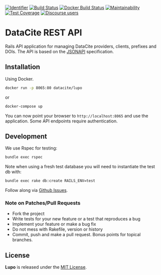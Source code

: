 [![Identifier](https://img.shields.io/badge/doi-10.5438%2F8gb0--v673-fca709.svg)](https://doi.org/10.5438/8gb0-v673)
[![Build Status](https://travis-ci.org/datacite/lupo.svg?branch=master)](https://travis-ci.org/datacite/lupo) [![Docker Build Status](https://img.shields.io/docker/build/datacite/lupo.svg)](https://hub.docker.com/r/datacite/lupo/) [![Maintainability](https://api.codeclimate.com/v1/badges/dddd95f9f6f354b7af93/maintainability)](https://codeclimate.com/github/datacite/lupo/maintainability) [![Test Coverage](https://api.codeclimate.com/v1/badges/dddd95f9f6f354b7af93/test_coverage)](https://codeclimate.com/github/datacite/lupo/test_coverage) [![Discourse users](https://img.shields.io/discourse/https/www.pidforum.org/users)](https://www.pidforum.org/c/pid-developers)

# DataCite REST API

Rails API application for managing DataCite providers, clients, prefixes and DOIs. The API is based on the [JSONAPI](http://jsonapi.org/) specification.

## Installation

Using Docker.

```bash
docker run -p 8065:80 datacite/lupo
```

or

```bash
docker-compose up
```

You can now point your browser to `http://localhost:8065` and use the application. Some API endpoints require authentication.

## Development

We use Rspec for testing:

```bash
bundle exec rspec
```

Note when using a fresh test database you will need to instantiate the test db with:

```bash
bundle exec rake db:create RAILS_ENV=test
```

Follow along via [Github Issues](https://github.com/datacite/lupo/issues).

### Note on Patches/Pull Requests

* Fork the project
* Write tests for your new feature or a test that reproduces a bug
* Implement your feature or make a bug fix
* Do not mess with Rakefile, version or history
* Commit, push and make a pull request. Bonus points for topical branches.

## License

**Lupo** is released under the [MIT License](https://github.com/datacite/lupo/blob/master/LICENSE).
